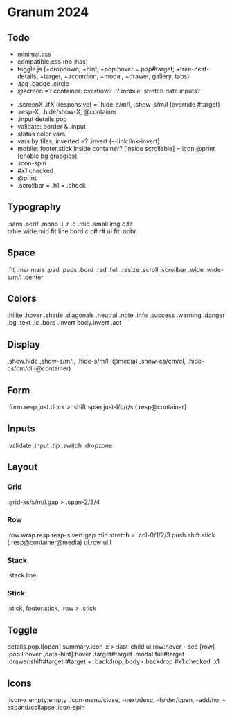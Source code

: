 # Granum 2024

## Todo

- minimal.css
- compatible.css (no :has)
- toggle.js (+dropdown, +hint, +pop:hover =.pop#target; +tree-nest-details, +target, +accordion, +modal, +drawer, gallery, tabs)
- .tag .badge .circle
- @screen
=? container: overflow?
-? mobile: stretch date inputs?
+ .screenX .ifX (responsive) = .hide-s/m/l, .show-s/m/l (override #target)
+ .resp-X, .hide/show-X, @container
+ .input details.pop
+ validate: border & .input
+ status color vars
+ vars by files; inverted
=? .invert {--link:link-invert}
+ mobile: footer.stick inside container? [inside scrollable]
= icon @print [enable bg grapgics]
+ .icon-spin
+ #x1:checked
+ @print
+ .scrollbar
= .h1
= .check

## Typography

.sans .serif .mono .l .r .c .mid .small
img.c.fit
table.wide.mid.fit.line.bord.c.c#.r#
ul.fit
.nobr

## Space

.fit .mar mars .pad .pads .bord .rad .full .resize .scroll .scrollbar
.wide .wide-s/m/l .center

## Colors

.hilite .hover .shade .diagonals
.neutral .note .info .success .warning .danger
.bg .text .ic .bord .invert
body.invert
.act

## Display

.show.hide
.show-s/m/l, .hide-s/m/l (@media)
.show-cs/cm/cl, .hide-cs/cm/cl (@container)

## Form

.form.resp.just.dock > .shift.span.just-l/c/r/s (.resp@container)

## Inputs

.validate
.input
.tip
.switch
.dropzone

## Layout

### Grid

.grid-xs/s/m/l.gap > .span-2/3/4

### Row

.row.wrap.resp.resp-s.vert.gap.mid.stretch > .col-0/1/2/3.push.shift.stick (.resp@container@media)
ul.row ul.l

### Stack

.stack.line

### Stick

.stick, footer.stick, .row > .stick

## Toggle

details.pop.l[open] summary.icon-x > :last-child
ul.row:hover - see [row]
.pop.l:hover
[data-hint]:hover
.target#target
.modal.full#target
.drawer.shift#target
#target + .backdrop, body>.backdrop
#x1:checked .x1

## Icons

.icon-x.empty:empty
.icon-menu/close, -next/desc, -folder/open, -add/no, -expand/collapse
.icon-spin
